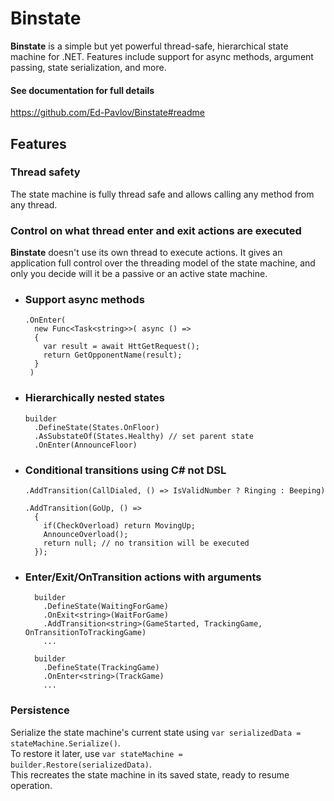 # Binstate


**Binstate** is a simple but yet powerful thread-safe, hierarchical state machine for .NET.
Features include support for async methods, argument passing, state serialization, and more.

#### See documentation for full details
https://github.com/Ed-Pavlov/Binstate#readme

## Features

### Thread safety

The state machine is fully thread safe and allows calling any method from any thread.

### Control on what thread enter and exit actions are executed

**Binstate** doesn't use its own thread to execute actions.
It gives an application full control over the threading model of the state machine, and only you decide will it be a passive or an active state machine.

* ### Support async methods

      .OnEnter(
        new Func<Task<string>>( async () =>
        {
          var result = await HttGetRequest();
          return GetOpponentName(result);
        }
       )

* ### Hierarchically nested states

      builder
        .DefineState(States.OnFloor)
        .AsSubstateOf(States.Healthy) // set parent state
        .OnEnter(AnnounceFloor)

* ### Conditional transitions using C# not DSL

      .AddTransition(CallDialed, () => IsValidNumber ? Ringing : Beeping)

      .AddTransition(GoUp, () =>
        {
          if(CheckOverload) return MovingUp;
          AnnounceOverload();
          return null; // no transition will be executed
        });

* ### Enter/Exit/OnTransition actions with arguments

        builder
          .DefineState(WaitingForGame)
          .OnExit<string>(WaitForGame)
          .AddTransition<string>(GameStarted, TrackingGame, OnTransitionToTrackingGame)
          ...

        builder
          .DefineState(TrackingGame)
          .OnEnter<string>(TrackGame)
          ...

### Persistence
Serialize the state machine's current state using `var serializedData = stateMachine.Serialize()`.<br>
To restore it later, use `var stateMachine = builder.Restore(serializedData)`.<br>
This recreates the state machine in its saved state, ready to resume operation.
